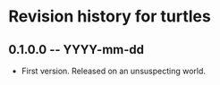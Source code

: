 # Revision history for turtles

## 0.1.0.0 -- YYYY-mm-dd

* First version. Released on an unsuspecting world.
